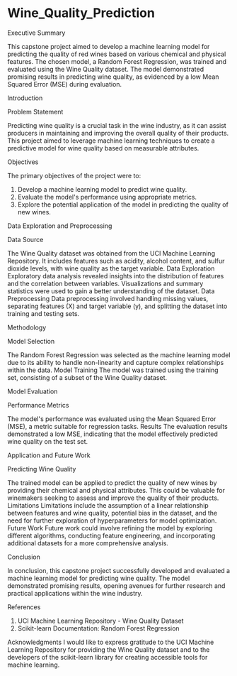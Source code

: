 # Wine_Quality_Prediction

Executive Summary


This capstone project aimed to develop a machine learning model for predicting the quality of red wines based on various chemical and physical features. The chosen model, a Random Forest Regression, was trained and evaluated using the Wine Quality dataset. The model demonstrated promising results in predicting wine quality, as evidenced by a low Mean Squared Error (MSE) during evaluation.


Introduction

Problem Statement

Predicting wine quality is a crucial task in the wine industry, as it can assist producers in maintaining and improving the overall quality of their products. This project aimed to leverage machine learning techniques to create a predictive model for wine quality based on measurable attributes.


Objectives

The primary objectives of the project were to:
1.	Develop a machine learning model to predict wine quality.
2.	Evaluate the model's performance using appropriate metrics.
3.	Explore the potential application of the model in predicting the quality of new wines.


Data Exploration and Preprocessing

Data Source

The Wine Quality dataset was obtained from the UCI Machine Learning Repository. It includes features such as acidity, alcohol content, and sulfur dioxide levels, with wine quality as the target variable.
Data Exploration
Exploratory data analysis revealed insights into the distribution of features and the correlation between variables. Visualizations and summary statistics were used to gain a better understanding of the dataset.
Data Preprocessing
Data preprocessing involved handling missing values, separating features (X) and target variable (y), and splitting the dataset into training and testing sets.



Methodology


Model Selection

The Random Forest Regression was selected as the machine learning model due to its ability to handle non-linearity and capture complex relationships within the data.
Model Training
The model was trained using the training set, consisting of a subset of the Wine Quality dataset.


Model Evaluation

Performance Metrics

The model's performance was evaluated using the Mean Squared Error (MSE), a metric suitable for regression tasks.
Results
The evaluation results demonstrated a low MSE, indicating that the model effectively predicted wine quality on the test set.



Application and Future Work

Predicting Wine Quality

The trained model can be applied to predict the quality of new wines by providing their chemical and physical attributes. This could be valuable for winemakers seeking to assess and improve the quality of their products.
Limitations
Limitations include the assumption of a linear relationship between features and wine quality, potential bias in the dataset, and the need for further exploration of hyperparameters for model optimization.
Future Work
Future work could involve refining the model by exploring different algorithms, conducting feature engineering, and incorporating additional datasets for a more comprehensive analysis.


Conclusion

In conclusion, this capstone project successfully developed and evaluated a machine learning model for predicting wine quality. The model demonstrated promising results, opening avenues for further research and practical applications within the wine industry.


References

1.	UCI Machine Learning Repository - Wine Quality Dataset
2.	Scikit-learn Documentation: Random Forest Regression

Acknowledgments
I would like to express gratitude to the UCI Machine Learning Repository for providing the Wine Quality dataset and to the developers of the scikit-learn library for creating accessible tools for machine learning.
